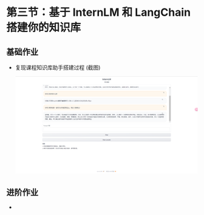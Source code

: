 # 第三节：基于 InternLM 和 LangChain 搭建你的知识库



## 基础作业

- 复现课程知识库助手搭建过程 (截图)

  ![image-20240110214628998](images/image-20240110214628998.png)

## 进阶作业

- 